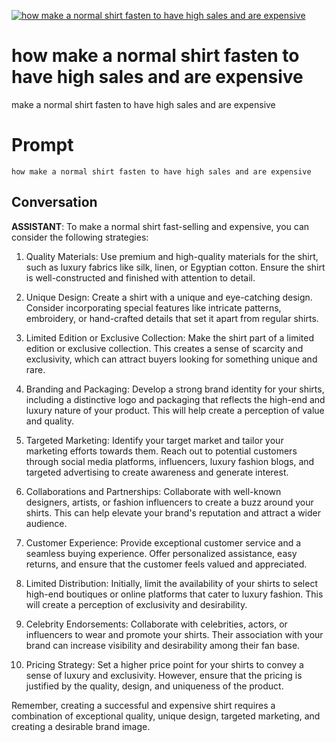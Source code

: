 
[![how make a normal shirt fasten to have high sales and are expensive](https://flow-prompt-covers.s3.us-west-1.amazonaws.com/icon/cute/cute_5.png)]()
# how make a normal shirt fasten to have high sales and are expensive 
make a normal shirt fasten to have high sales and are expensive

# Prompt

```
how make a normal shirt fasten to have high sales and are expensive
```

## Conversation

**ASSISTANT**: To make a normal shirt fast-selling and expensive, you can consider the following strategies:



1. Quality Materials: Use premium and high-quality materials for the shirt, such as luxury fabrics like silk, linen, or Egyptian cotton. Ensure the shirt is well-constructed and finished with attention to detail.



2. Unique Design: Create a shirt with a unique and eye-catching design. Consider incorporating special features like intricate patterns, embroidery, or hand-crafted details that set it apart from regular shirts.



3. Limited Edition or Exclusive Collection: Make the shirt part of a limited edition or exclusive collection. This creates a sense of scarcity and exclusivity, which can attract buyers looking for something unique and rare.



4. Branding and Packaging: Develop a strong brand identity for your shirts, including a distinctive logo and packaging that reflects the high-end and luxury nature of your product. This will help create a perception of value and quality.



5. Targeted Marketing: Identify your target market and tailor your marketing efforts towards them. Reach out to potential customers through social media platforms, influencers, luxury fashion blogs, and targeted advertising to create awareness and generate interest.



6. Collaborations and Partnerships: Collaborate with well-known designers, artists, or fashion influencers to create a buzz around your shirts. This can help elevate your brand's reputation and attract a wider audience.



7. Customer Experience: Provide exceptional customer service and a seamless buying experience. Offer personalized assistance, easy returns, and ensure that the customer feels valued and appreciated.



8. Limited Distribution: Initially, limit the availability of your shirts to select high-end boutiques or online platforms that cater to luxury fashion. This will create a perception of exclusivity and desirability.



9. Celebrity Endorsements: Collaborate with celebrities, actors, or influencers to wear and promote your shirts. Their association with your brand can increase visibility and desirability among their fan base.



10. Pricing Strategy: Set a higher price point for your shirts to convey a sense of luxury and exclusivity. However, ensure that the pricing is justified by the quality, design, and uniqueness of the product.



Remember, creating a successful and expensive shirt requires a combination of exceptional quality, unique design, targeted marketing, and creating a desirable brand image.


